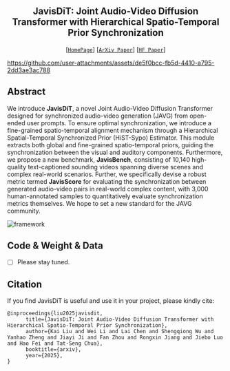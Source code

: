 ## <div align="center"> JavisDiT: Joint Audio-Video Diffusion Transformer with Hierarchical Spatio-Temporal Prior Synchronization </div>

<div align="center">

[[`HomePage`](https://javisdit.github.io/)] 
[[`ArXiv Paper`](https://arxiv.org/pdf/2503.23377)] 
[[`HF Paper`](https://huggingface.co/papers/2503.23377)]

</div>



https://github.com/user-attachments/assets/de5f0bcc-fb5d-4410-a795-2dd3ae3ac788



## Abstract

We introduce **JavisDiT**, a novel Joint Audio-Video Diffusion Transformer designed for synchronized audio-video generation (JAVG) from open-ended user prompts. To ensure optimal synchronization, we introduce a fine-grained spatio-temporal alignment mechanism through a Hierarchical Spatial-Temporal Synchronized Prior (HiST-Sypo) Estimator. This module extracts both global and fine-grained spatio-temporal priors, guiding the synchronization between the visual and auditory components. Furthermore, we propose a new benchmark, **JavisBench**, consisting of 10,140 high-quality text-captioned sounding videos spanning diverse scenes and complex real-world scenarios. Further, we specifically devise a robust metric termed **JavisScore** for evaluating the synchronization between generated audio-video pairs in real-world complex content, with 3,000 human-annotated samples to quantitatively evaluate synchronization metrics themselves. We hope to set a new standard for the JAVG community.

![framework](./assets/image/framework.png)

## Code & Weight & Data

- [ ] Please stay tuned.


## Citation

If you find JavisDiT is useful and use it in your project, please kindly cite:

```
@inproceedings{liu2025javisdit,
      title={JavisDiT: Joint Audio-Video Diffusion Transformer with Hierarchical Spatio-Temporal Prior Synchronization}, 
      author={Kai Liu and Wei Li and Lai Chen and Shengqiong Wu and Yanhao Zheng and Jiayi Ji and Fan Zhou and Rongxin Jiang and Jiebo Luo and Hao Fei and Tat-Seng Chua},
      booktitle={arxiv},
      year={2025}, 
}
```
